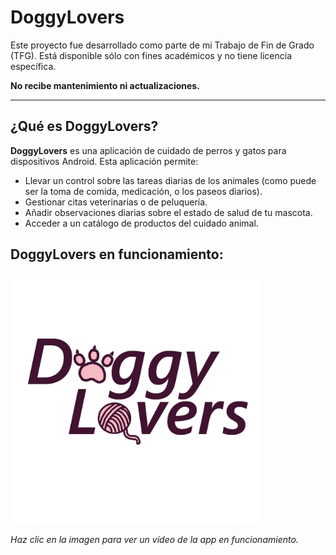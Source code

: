 # DoggyLovers
Este proyecto fue desarrollado como parte de mi Trabajo de Fin de Grado (TFG). 
Está disponible sólo con fines académicos y no tiene licencia específica.

**No recibe mantenimiento ni actualizaciones.**

<!-- 
## Índice
//TODO
-->
---
## ¿Qué es DoggyLovers?
**DoggyLovers** es una aplicación de cuidado de perros y gatos para dispositivos Android. Esta aplicación permite: 
- Llevar un control sobre las tareas diarias de los animales (como puede ser la toma de
comida, medicación, o los paseos diarios).
- Gestionar citas veterinarias o de peluquería.
- Añadir observaciones diarias sobre el estado de salud de tu mascota.
- Acceder a un catálogo de productos del cuidado animal.

## DoggyLovers en funcionamiento:

<a href="https://youtube.com/shorts/iGbsuzOtbVA?feature=share">
  <img src="app\src\main\res\drawable\doggylovers_logo_grande.png" style="max-width: 100%; width: 400px;" >
</a>

*Haz clic en la imagen para ver un vídeo de la app en funcionamiento.*

<!--
## Instalación

### 1. Requisitos del sistema

Para instalar y ejecutar DoggyLovers, tu dispositivo móvil debe cumplir con los siguientes
requisitos mínimos:
- El sistema operativo debe ser Android 7.0 o superior
- Recomendable conexión a internet para ir actualizando los datos de la aplicación

### 2. Pasos de Instalación
1. Dercarga el archivo .apk de la aplicación, llamado `doggylovers.apk`
    
    Descarga el archivo .apk desde el apartado `releases` de este repositorio.
2. Permitir la instalación de archivos .apk
    
    - Muchos dispositivos android permiten instalar archivos `.apk` directamente. Sin embargo algunos modelos o versiones de Android requieren activar la opción . Sin embargo, algunos modelos o versiones de Android requieren activar una opción para instalar aplicaciones de fuentes desconocidas. 
    - Si tu dispositivo no permite instalar el `.apk`, sigue estos pasos para habilitarlo:
        - Para Android 8.0 (Oreo) y versiones posteriores:
            - Ve a Ajustes > Aplicaciones y notificaciones > Avanzado > Acceso especial a aplicaciones > Instalar aplicaciones desconocidas.
            - Selecciona el navegador o explorador de archivos que estás usando para abrir el `.apk` y habilita la opción Permitir desde esta fuente.
        - Para versiones anteriores de Android:
            - Ve a Ajustes > Seguridad > Instalar aplicaciones de fuentes desconocidas y habilita esta opción.
    - En caso de que lo anterior no funcionara, hay aplicaciones específicas en el mercado para instalar `.apk`
3. Instalar el archivo .apk
    
    Una vez habilitada la opción para instalar aplicaciones de fuentes desconocidas, abre el archivo `doggylovers.apk` desde tu explorador de archivos o navegador y selecciona Instalar.

4. Finaliza la instalación
    
    Espera a que la instalación se complete. Luego, busca el ícono de la aplicación en la pantalla de inicio de tu dispositivo o en el cajón de aplicaciones.

5. Abrir y usar la aplicación
    
    Toca el ícono de la aplicación y ya podrás empezar a usarla.

-->
